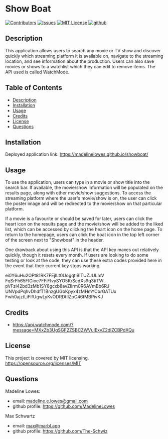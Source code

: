 # Show Boat  

[![Contributors][contributors-shield]][contributors-url]
[![Issues][issues-shield]][issues-url]
[![MIT License][license-shield]][license-url]
[![github][github-shield]][github-url]

## Description
This application allows users to search any movie or TV show and discover quickly which streaming platform it is available on, navigate to the streaming location, and see information about the production. Users can also save movies or shows to a watchlist which they can edit to remove items. The API used is called WatchMode.

## Table of Contents

- [Description](#description)
- [Installation](#installation)
- [Usage](#usage)
- [Credits](#credits)
- [License](#license)
- [Questions](#questions)

## Installation
Deployed application link: https://madelinelowes.github.io/showboat/

## Usage
To use the application, users can type in a movie or show title into the search bar. If available, the movie/show information will be populated on the results page, along with other movie/show suggestions. To access the streaming platform where the user's movie/show is on, the user can click the poster image and will be redirected to the movie/show on that particular platform.

If a movie is a favourite or should be saved for later, users can click the heart icon on the results page and the movie/show will be added to the liked list, which can be accessed by clicking the heart icon on the home page. To return to the homepage, users can click the boat icon in the top left corner of the screen next to "Showboat" in the header.

One drawback about using this API is that the API key maxes out relatively quickly, though it resets every month. If users are looking to do some testing or look at the code, they can use these extra codes provided here in the event that their current key stops working.

ei0Y6uHu2OPt81RK7FEjILt0UogqtlBlTUZJULmV
FqSrFh65FIGioe7FFiFIvySYO5KrScdXs9q3tiTW
pVFzi42bd3zMb1SY8gcxb8avZIlrm0R6AVmBb6RJ
UNVpdPqhvDhdfT1BnzgUGbKpyx4zMHmYCbrGATUx
Fwh0ajztLiFlfUgwLyKvODRDtIlZpC46tMBPivKJ

## Credits

- https://api.watchmode.com/?message=MXxZb3UgSGF2ZSBCZWVuIExvZ2dlZCBPdXQu

## License

This project is covered by MIT licensing.
https://opensource.org/licenses/MIT

## Questions
Madeline Lowes:

- email: madeline.e.lowes@gmail.com
- github profile: https://github.com/MadelineLowes

Max Schwartz

- email: max@marbl.app
- github profile: https://github.com/The-Schwiz

<!-- MARKDOWN LINKS & IMAGES -->
<!-- https://www.markdownguide.org/basic-syntax/#reference-style-links -->

[contributors-shield]: https://img.shields.io/github/contributors/MadelineLowes/showboat.svg?style=for-the-badge
[contributors-url]: https://github.com/MadelineLowes/showboat/graphs/contributors
[issues-shield]: https://img.shields.io/github/issues/MadelineLowes/showboat.svg?style=for-the-badge
[issues-url]: https://github.com/MadelineLowes/showboat/issues
[license-shield]: https://img.shields.io/github/license/MadelineLowes/showboat.svg?style=for-the-badge
[license-url]: https://github.com/MadelineLowes/showboat/blob/main/LICENSE
[github-shield]: https://img.shields.io/badge/-github-black.svg?style=for-the-badge&logo=github&colorB=555
[github-url]: https://github.com/MadelineLowes/showboat
